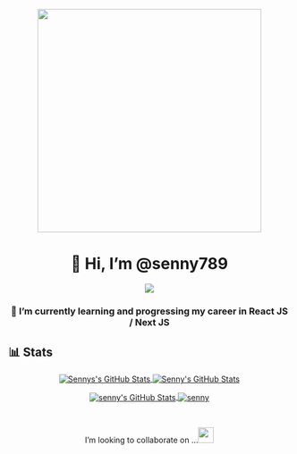 <p align="center">
<img src="https://user-images.githubusercontent.com/51574734/207301333-1f4c7844-2a36-4269-862e-859783653b66.png" width="400px" />
</p>

<h1 align="center">👋 Hi, I’m @senny789 </h1>
<p align="center">
  <a href="#"><img src="https://readme-typing-svg.herokuapp.com?size=21&center=true&vCenter=true&width=440&height=45&lines=Learning+and+Growing;Student+of+computer+science+and+IT;Specializing+The+Frontend."></a>

</p>
 <h3 align="center">🌱 I’m currently learning and progressing my career in React JS / Next JS</h3>

## 📊 Stats
<p align="center">
 
 <a href="https://github.com/senny789">
   <img align="center" src="https://github-readme-stats.vercel.app/api/top-langs/?username=senny789&show_icons=true&langs_count=5&layout=default&hide_border=false&" alt="Sennys's GitHub Stats"/>
 </a>
 
 <a href="https://github.com/senny789">
   <img align="center" src="https://github-readme-stats.vercel.app/api?username=senny789&show_icons=true&include_all_commits=true&hide=contribs&count_private=true&line_height=48" alt="Senny's GitHub Stats" />
 </a>
 
</p>
<p align="center">
 <a href="https://github.com/senny789">
   <img align="center" src="https://github-profile-summary-cards.vercel.app/api/cards/profile-details?username=senny789&theme=algolia" alt="senny's GitHub Stats" />
 </a>
 
 <a href="https://github.com/senny789">
   <img align="center" src="https://github-readme-streak-stats.herokuapp.com/?user=senny789" alt="senny" />
 </a>
</p>

<br/>
<p align="center">I’m looking to collaborate on ...<a href="https://www.linkedin.com/in/yuvraj-sen-a908b91a0"><img src="https://i.stack.imgur.com/gVE0j.png" width="28px"/></a></p>

<!---
senny789/senny789 is a ✨ special ✨ repository because its `README.md` (this file) appears on your GitHub profile.
You can click the Preview link to take a look at your changes.
--->

